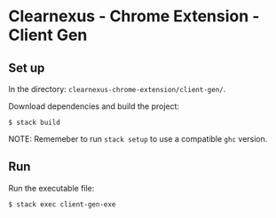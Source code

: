 # Clearnexus - Chrome Extension - Client Gen
## Set up
In the directory: `clearnexus-chrome-extension/client-gen/`.

Download dependencies and build the project:

```
$ stack build
```

NOTE: Rememeber to run `stack setup` to use a compatible `ghc` version.

## Run
Run the executable file:

```
$ stack exec client-gen-exe
```

